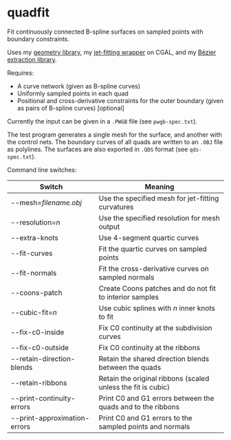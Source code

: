 # quadfit
Fit continuously connected B-spline surfaces on sampled points with boundary constraints.

Uses my [geometry library](https://github.com/salvipeter/libgeom/),
my [jet-fitting wrapper](https://github.com/salvipeter/jet-wrapper/) on CGAL,
and my [Bézier extraction library](https://github.com/salvipeter/bezier-extractions).

Requires:
- A curve network (given as B-spline curves)
- Uniformly sampled points in each quad
- Positional and cross-derivative constraints for the outer boundary (given as pairs of B-spline curves) [optional]

Currently the input can be given in a `.PWGB` file (see `pwgb-spec.txt`).

The test program generates a single mesh for the surface, and another with the control nets.
The boundary curves of all quads are written to an `.OBJ` file as polylines.
The surfaces are also exported in `.QDS` format (see `qds-spec.txt`).

Command line switches:

| Switch                       | Meaning                                                      |
|------------------------------|--------------------------------------------------------------|
| --mesh=*filename.obj*        | Use the specified mesh for jet-fitting curvatures            |
| --resolution=*n*             | Use the specified resolution for mesh output                 |
| --extra-knots                | Use 4-segment quartic curves                                 |
| --fit-curves                 | Fit the quartic curves on sampled points                     |
| --fit-normals                | Fit the cross-derivative curves on sampled normals           |
| --coons-patch                | Create Coons patches and do not fit to interior samples      |
| --cubic-fit=*n*              | Use cubic splines with *n* inner knots to fit                |
| --fix-c0-inside              | Fix C0 continuity at the subdivision curves                  |
| --fix-c0-outside             | Fix C0 continuity at the ribbons                             |
| --retain-direction-blends    | Retain the shared direction blends between the quads         |
| --retain-ribbons             | Retain the original ribbons (scaled unless the fit is cubic) |
| --print-continuity-errors    | Print C0 and G1 errors between the quads and to the ribbons  |
| --print-approximation-errors | Print C0 and G1 errors to the sampled points and normals     |
